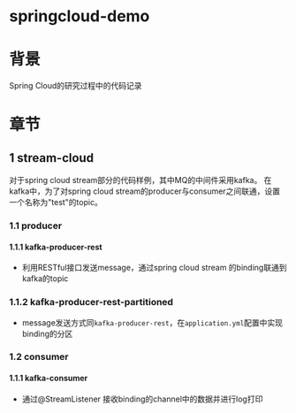 # springcloud-demo

#  背景

Spring Cloud的研究过程中的代码记录

#  章节

## 1 stream-cloud

对于spring cloud stream部分的代码样例，其中MQ的中间件采用kafka。
在kafka中，为了对spring cloud stream的producer与consumer之间联通，设置一个名称为"test"的topic。

### 1.1 producer

#### 1.1.1 kafka-producer-rest

- 利用RESTful接口发送message，通过spring cloud stream 的binding联通到kafka的topic


### 1.1.2 kafka-producer-rest-partitioned

- message发送方式同`kafka-producer-rest`，在`application.yml`配置中实现binding的分区

### 1.2 consumer

#### 1.1.1 kafka-consumer

- 通过@StreamListener 接收binding的channel中的数据并进行log打印


